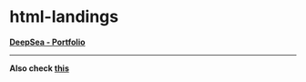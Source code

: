# html-landings

**[DeepSea - Portfolio](https://github.com/deepsea-portfolio)**

* * *

**Also check [this](https://github.com/sy-dot/cool-css)**
